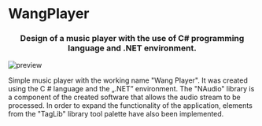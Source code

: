 # WangPlayer

<h3 align="center">Design of a music player with the use of C# programming language and .NET environment.</h3>

![preview](https://user-images.githubusercontent.com/116505961/197891209-e994497f-6a5e-4d55-8cdc-14fa59adfb38.gif)

Simple music player with the working name "Wang Player". It was created using the C # language and the „.NET” environment. The "NAudio" library is a component of the created software that allows the audio stream to be processed. In order to expand the functionality of the application, elements from the "TagLib" library tool palette have also been implemented.
